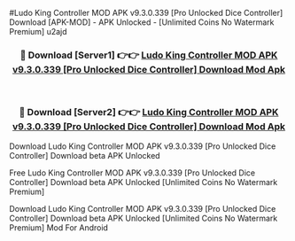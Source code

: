 #Ludo King Controller MOD APK v9.3.0.339 [Pro Unlocked Dice Controller] Download [APK-MOD] - APK Unlocked - [Unlimited Coins No Watermark Premium] u2ajd



<div align="center">

<h3>🔴 Download [Server1] 👉👉 <a href="https://momento.my/?title=Ludo_King_Controller_MOD_APK_v9.3.0.339_[Pro_Unlocked_Dice_Controller]_Download">Ludo King Controller MOD APK v9.3.0.339 [Pro Unlocked Dice Controller] Download Mod Apk</a></h3><br>

<h3>🔴 Download [Server2] 👉👉 <a href="https://momento.my/?title=Ludo_King_Controller_MOD_APK_v9.3.0.339_[Pro_Unlocked_Dice_Controller]_Download">Ludo King Controller MOD APK v9.3.0.339 [Pro Unlocked Dice Controller] Download Mod Apk</a></h3>
</div>



Download Ludo King Controller MOD APK v9.3.0.339 [Pro Unlocked Dice Controller] Download beta APK Unlocked

Free Ludo King Controller MOD APK v9.3.0.339 [Pro Unlocked Dice Controller] Download beta APK Unlocked [Unlimited Coins No Watermark Premium]

Download Ludo King Controller MOD APK v9.3.0.339 [Pro Unlocked Dice Controller] Download beta APK Unlocked [Unlimited Coins No Watermark Premium] Mod For Android
